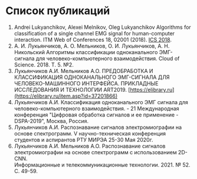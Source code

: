 # Список публикаций

1. Andrei Lukyanchikov, Alexei Melnikov, Oleg Lukyanchikov Algorithms for classification of a single channel EMG signal for human-computer interaction. ITM Web of Conferences 18, 02001 (2018). [ICS 2018](https://doi.org/10.1051/itmconf/20181802001). 
2. А. И. Лукьянчиков, А. О. Мельников, О. И. Лукьянчиков, А. Н. Никольский Алгоритмы классификации одноканального ЭМГ-сигнала для человеко-компьютерного взаимодействия. Cloud of Science. 2018. T. 5. №2.
3. Лукьянчиков А.И. Мельников А.О. ПРЕДОБРАБОТКА И КЛАССИФИКАЦИЯ ОДНОКАНАЛЬНОГО ЭМГ-СИГНАЛА ДЛЯ ЧЕЛОВЕКО-МАШИННОГО ИНТЕРФЕЙСА. ПРИКЛАДНЫЕ ИССЛЕДОВАНИЯ И ТЕХНОЛОГИИ ART2019. [https://elibrary.ru](https://elibrary.ru/item.asp?id=37201866)
4. Лукьянчиков А.И. Классификация одноканального ЭМГ сигнала для человеко-компьютерного взаимодействия. - 21 Международная конференция "Цифровая обработка сигналов и ее применение - DSPA-2019", Москва, Россия.
5. Лукьянчиков А.И. Распознавание сигналов электромиографии на основе спектрограмм. V научно-техническая конференция студентов и аспирантов РТУ МИРЭА 25-30 Мая 2020г.
6. Лукьянчиков А.И. Мельников А.О. Распознавание сигналов электромиографии на основе спектрограмм с использованием 2D-CNN. 	
Информационные и телекоммуникационные технологии. 2021. № 52. С. 49-59.

